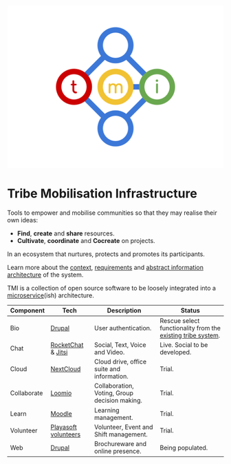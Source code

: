 ![TMI Logo](./docs/svg/tmi.svg)

# Tribe Mobilisation Infrastructure

Tools to empower and mobilise communities so that they may realise their own 
ideas:

* **Find**, **create** and **share** resources.
* **Cultivate**, **coordinate** and **Cocreate** on projects.

In an ecosystem that nurtures, protects and promotes its participants.

Learn more about the [context](./docs/context.md), [requirements](./docs/requirements.md) and [abstract information architecture](./docs/architecture.md) of the system.

TMI is a collection of open source software to be loosely integrated into a [microservice](https://microservices.io)(ish) architecture.

| Component | Tech | Description | Status |
| -- | -- | -- | -- |
| Bio | [Drupal](https://drupal.org) | User authentication. | Rescue select functionality from the [existing tribe system](https://github.com/afrikaburn/tribe).
| Chat | [RocketChat](https://rocket.chat) & [Jitsi](https://jitsy.org) | Social, Text, Voice and Video. | Live. Social to be developed. |
| Cloud | [NextCloud](https://nextcloud.) | Cloud drive, office suite and information. | Trial. |
| Collaborate | [Loomio](hhtps://loomio.org) | Collaboration, Voting, Group decision making. | Trial. |
| Learn | [Moodle](https://moodle.org) | Learning management. | Trial. |
| Volunteer| [Playasoft volunteers](https://github.com/playasoft/volunteers) | Volunteer, Event and Shift management. | Trial. |
| Web | [Drupal](drupal.org) | Brochureware and online presence. | Being populated. |